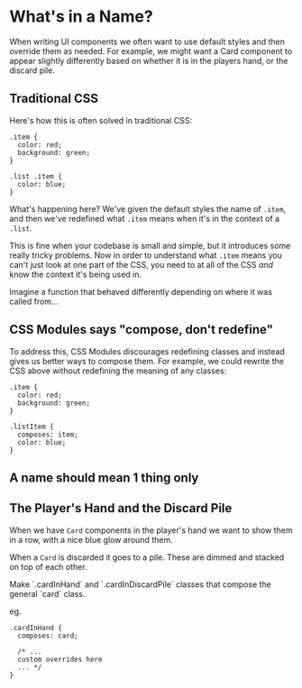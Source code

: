 # What's in a Name?

When writing UI components we often want to use default styles and then override them as needed. For example, we might want a Card component to appear slightly differently based on whether it is in the players hand, or the discard pile.

## Traditional CSS

Here's how this is often solved in traditional CSS:

```
.item {
  color: red;
  background: green;
}

.list .item {
  color: blue;
}
```

What's happening here? We've given the default styles the name of `.item`, and then we've redefined what `.item` means when it's in the context of a `.list`.

This is fine when your codebase is small and simple, but it introduces some really tricky problems. Now in order to understand what `.item` means you can't just look at one part of the CSS, you need to at all of the CSS _and_ know the context it's being used in.

Imagine a function that behaved differently depending on where it was called from...

## CSS Modules says "compose, don't redefine"

To address this, CSS Modules discourages redefining classes and instead gives us better ways to compose them. For example, we could rewrite the CSS above without redefining the meaning of any classes:

```
.item {
  color: red;
  background: green;
}

.listItem {
  composes: item;
  color: blue;
}
```

<div class="core-concept">
<h2>A name should mean 1 thing only</h2>
</div>

## The Player's Hand and the Discard Pile

When we have `Card` components in the player's hand we want to show them in a row, with a nice blue glow around them.

When a `Card` is discarded it goes to a pile. These are dimmed and stacked on top of each other.

<div class="task">
<p>Make `.cardInHand` and `.cardInDiscardPile` classes that compose the general `card` class.</p>

eg.

```
.cardInHand {
  composes: card;

  /* ...
  custom overrides here
  ... */
}
```
</div>

<div id="root"></div>
